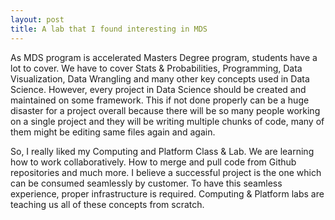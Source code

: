 ```yaml
---
layout: post
title: A lab that I found interesting in MDS
---
```


As MDS program is accelerated Masters Degree program, students have a lot to cover. We have to cover Stats & Probabilities, Programming, Data Visualization, Data Wrangling and many other key concepts used in Data Science. However, every project in Data Science should be created and maintained on some framework. This if not done properly can be a huge disaster for a project overall because there will be so many people working on a single project and they will be writing multiple chunks of code, many of them might be editing same files again and again. 

So, I really liked my Computing and Platform Class & Lab. We are learning how to work collaboratively. How to merge and pull code from Github repositories and much more. I believe a successful project is the one which can be consumed seamlessly by customer. To have this seamless experience, proper infrastructure is required. Computing & Platform labs are teaching us all of these concepts from scratch.
